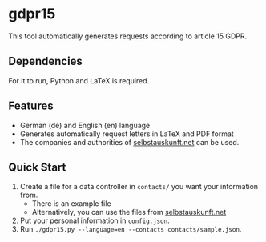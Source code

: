 # gdpr15

This tool automatically generates requests according to article 15 GDPR.

## Dependencies

For it to run, Python and LaTeX is required.
## Features
  - German (de) and English (en) language
  - Generates automatically request letters in LaTeX and PDF format
  - The companies and authorities of
    [selbstauskunft.net](https://selbstauskunft.net/) can be used.

## Quick Start
1. Create a file for a data controller in ```contacts/``` you want your
   information from.
   * There is an example file
   * Alternatively, you can use the files from
     [selbstauskunft.net](https://selbstauskunft.net/)
2. Put your personal information in ```config.json```.
3. Run ```./gdpr15.py --language=en --contacts contacts/sample.json```.
